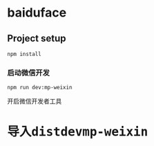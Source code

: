 # baiduface

## Project setup
```
npm install
```

### 启动微信开发
```
npm run dev:mp-weixin
```

开启微信开发者工具

# 导入<kbd>dist</kbd><kbd>dev</kbd><kbd>mp-weixin</kbd>



